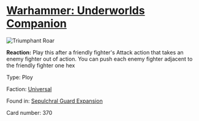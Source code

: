 # [Warhammer: Underworlds Companion](https://guidokessels.github.io/wh-underworlds)

  

![Triumphant Roar](https://warhammerunderworlds.com/wp-content/uploads/sites/6/2017/12/370_ENG-Triumphant-Roar.png)

<b>Reaction:</b> Play this after a friendly fighter's Attack action that takes an enemy fighter out of action. You can push each enemy fighter adjacent to the friendly fighter one hex

Type: Ploy

Faction: [Universal](https://guidokessels.github.io/wh-underworlds/factions/universal.md)

Found in: [Sepulchral Guard Expansion](https://guidokessels.github.io/wh-underworlds/locations/sepulchral-guard-expansion.md)

Card number: 370
